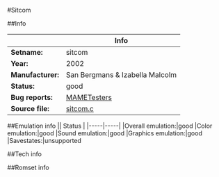 #Sitcom

##Info

||Info|
|-----|-----|
|**Setname:**|sitcom
|**Year:**|2002
|**Manufacturer:**|San Bergmans & Izabella Malcolm
|**Status:**|good
|**Bug reports:**|[MAMETesters](http://mametesters.org/view_all_set.php?type=1&temporary=y&search=sitcom.c)
|**Source file:**|[sitcom.c](https://github.com/mamedev/mame/blob/master/src/mess/drivers/sitcom.c)

##Emulation info
|| Status |
|-----|-----|
|Overall emulation:|good
|Color emulation:|good
|Sound emulation:|good
|Graphics emulation:|good
|Savestates:|unsupported

##Tech info

##Romset info

<!--- START OF EDITED COMMENT DO NOT TOUCH TEXT ABOVE-->
